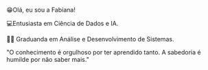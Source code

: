  😁Olá, eu sou a Fabiana!

 💻Entusiasta em Ciência de Dados e IA. 

 👩‍🎓 Graduanda em Análise e Desenvolvimento de Sistemas.

 "O conhecimento é orgulhoso por ter aprendido tanto. A sabedoria é humilde por não saber mais."

